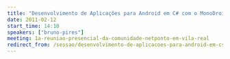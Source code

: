 ```yaml
---
title: "Desenvolvimento de Aplicações para Android em C# com o MonoDroid"
date: 2011-02-12
start_time: 14:10
speakers: ["bruno-pires"]
meeting: 1a-reuniao-presencial-da-comunidade-netponto-em-vila-real
redirect_from: /sessao/desenvolvimento-de-aplicacoes-para-android-em-csharp-com-o-monodroid/
---
```



